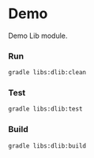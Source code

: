 # Demo

Demo Lib module. 

### Run
```bash
gradle libs:dlib:clean
```
### Test
```bash
gradle libs:dlib:test
```
### Build
```bash
gradle libs:dlib:build
```
